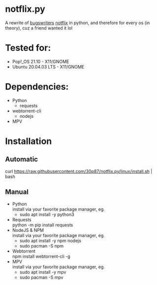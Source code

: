 # notflix.py
A rewrite of [bugswriters](https://www.youtube.com/results?search_query=bugwriter) [notflix](https://github.com/Bugswriter/notflix) in python, and therefore for every os (in theory), cuz a friend wanted it lol


# Tested for:
  - Pop!\_OS 21.10 - X11/GNOME
  - Ubuntu 20.04.03 LTS - X11/GNOME



# Dependencies:
- Python
  - requests
- webtorrent-cli
  - nodejs
- MPV

# Installation
## Automatic  
  curl https://raw.githubusercontent.com/30p87/notflix.py/linux/install.sh | bash
## Manual  
- Python  
  install via your favorite package manager, eg.  
    - sudo apt install -y python3
- Requests  
  python -m pip install requests
- NodeJS & NPM  
  install via your favorite package manager, eg.  
    - sudo apt install -y npm nodejs
    - sudo pacman -S npm
- Webtorrent  
  npm install webtorrent-cli -g
- MPV  
  install via your favorite package manager, eg.  
    - sudo apt install -y mpv
    - sudo pacman -S mpv
